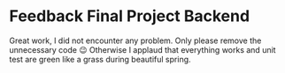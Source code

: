 # Feedback Final Project Backend

Great work, I did not encounter any problem. Only please remove the unnecessary code :wink:
Otherwise I applaud that everything works and unit test are green like a grass during beautiful spring.
